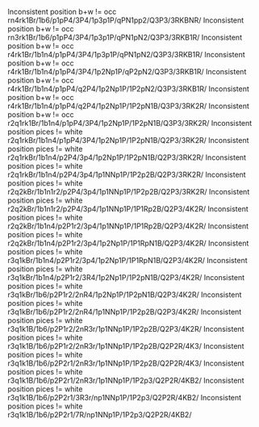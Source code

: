 Inconsistent position b+w != occ
rn4rk1Br/1b6/p1pP4/3P4/1p3p1P/qPN1pp2/Q3P3/3RKBNR/
Inconsistent position b+w != occ
rn3rk1Br/1b6/p1pP4/3P4/1p3p1P/qPN1pN2/Q3P3/3RKB1R/
Inconsistent position b+w != occ
r4rk1Br/1b1n4/p1pP4/3P4/1p3p1P/qPN1pN2/Q3P3/3RKB1R/
Inconsistent position b+w != occ
r4rk1Br/1b1n4/p1pP4/3P4/1p2Np1P/qP2pN2/Q3P3/3RKB1R/
Inconsistent position b+w != occ
r4rk1Br/1b1n4/p1pP4/q2P4/1p2Np1P/1P2pN2/Q3P3/3RKB1R/
Inconsistent position b+w != occ
r4rk1Br/1b1n4/p1pP4/q2P4/1p2Np1P/1P2pN1B/Q3P3/3RK2R/
Inconsistent position b+w != occ
r2q1rk1Br/1b1n4/p1pP4/3P4/1p2Np1P/1P2pN1B/Q3P3/3RK2R/
Inconsistent position pices != white
r2q1rkBr/1b1n4/p1pP4/3P4/1p2Np1P/1P2pN1B/Q2P3/3RK2R/
Inconsistent position pices != white
r2q1rkBr/1b1n4/p2P4/3p4/1p2Np1P/1P2pN1B/Q2P3/3RK2R/
Inconsistent position pices != white
r2q1rkBr/1b1n4/p2P4/3p4/1p1NNp1P/1P2p2B/Q2P3/3RK2R/
Inconsistent position pices != white
r2q2kBr/1b1n1r2/p2P4/3p4/1p1NNp1P/1P2p2B/Q2P3/3RK2R/
Inconsistent position pices != white
r2q2kBr/1b1n1r2/p2P4/3p4/1p1NNp1P/1P1Rp2B/Q2P3/4K2R/
Inconsistent position pices != white
r2q2kBr/1b1n4/p2P1r2/3p4/1p1NNp1P/1P1Rp2B/Q2P3/4K2R/
Inconsistent position pices != white
r2q2kBr/1b1n4/p2P1r2/3p4/1p2Np1P/1P1RpN1B/Q2P3/4K2R/
Inconsistent position pices != white
r3q1kBr/1b1n4/p2P1r2/3p4/1p2Np1P/1P1RpN1B/Q2P3/4K2R/
Inconsistent position pices != white
r3q1kBr/1b1n4/p2P1r2/3R4/1p2Np1P/1P2pN1B/Q2P3/4K2R/
Inconsistent position pices != white
r3q1kBr/1b6/p2P1r2/2nR4/1p2Np1P/1P2pN1B/Q2P3/4K2R/
Inconsistent position pices != white
r3q1kBr/1b6/p2P1r2/2nR4/1p1NNp1P/1P2p2B/Q2P3/4K2R/
Inconsistent position pices != white
r3q1k1B/1b6/p2P1r2/2nR3r/1p1NNp1P/1P2p2B/Q2P3/4K2R/
Inconsistent position pices != white
r3q1k1B/1b6/p2P1r2/2nR3r/1p1NNp1P/1P2p2B/Q2P2R/4K3/
Inconsistent position pices != white
r3q1k1B/1b6/p2P2r1/2nR3r/1p1NNp1P/1P2p2B/Q2P2R/4K3/
Inconsistent position pices != white
r3q1k1B/1b6/p2P2r1/2nR3r/1p1NNp1P/1P2p3/Q2P2R/4KB2/
Inconsistent position pices != white
r3q1k1B/1b6/p2P2r1/3R3r/np1NNp1P/1P2p3/Q2P2R/4KB2/
Inconsistent position pices != white
r3q1k1B/1b6/p2P2r1/7R/np1NNp1P/1P2p3/Q2P2R/4KB2/